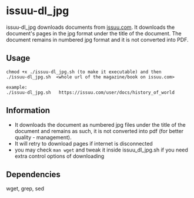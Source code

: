 # issuu-dl_jpg

issuu-dl_jpg downloads documents from [issuu.com](https://issuu.com). It downloads
the document's pages in the jpg format under the title of the document. The document 
remains in numbered jpg format and it is not converted into PDF. 

## Usage

```
chmod +x ./issuu-dl_jpg.sh (to make it executable) and then 
./issuu-dl_jpg.sh  <whole url of the magazine/book on issuu.com>

example:
./issuu-dl_jpg.sh   https://issuu.com/user/docs/history_of_world
```

## Information

- It downloads the document as numbered jpg files under the title of the document and remains as such,
  it is not converted into pdf (for better quality - management).
- It will retry to download pages if internet is disconnected
- you may check `man wget` and tweak it inside issuu_dl_jpg.sh
  if you need extra control options of downloading


## Dependencies

wget, grep, sed 
